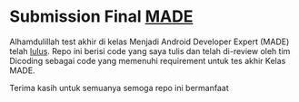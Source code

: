 # Submission Final [MADE]

Alhamdulillah test akhir di kelas Menjadi Android Developer Expert (MADE) telah [lulus]. Repo ini berisi code yang saya tulis dan telah di-review oleh tim Dicoding sebagai code yang memenuhi requirement untuk tes akhir Kelas MADE.

Terima kasih untuk semuanya semoga repo ini bermanfaat

[MADE]: https://www.dicoding.com/academies/14
[lulus]: https://raw.githubusercontent.com/nashihu/made-submission/master/sertif.jpeg
